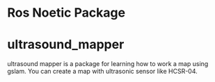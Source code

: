 # Ros Noetic Package
# ultrasound_mapper 
ultrasound mapper is a package for learning how to work a map using gslam. You can create a map with ultrasonic sensor like HCSR-04.  
